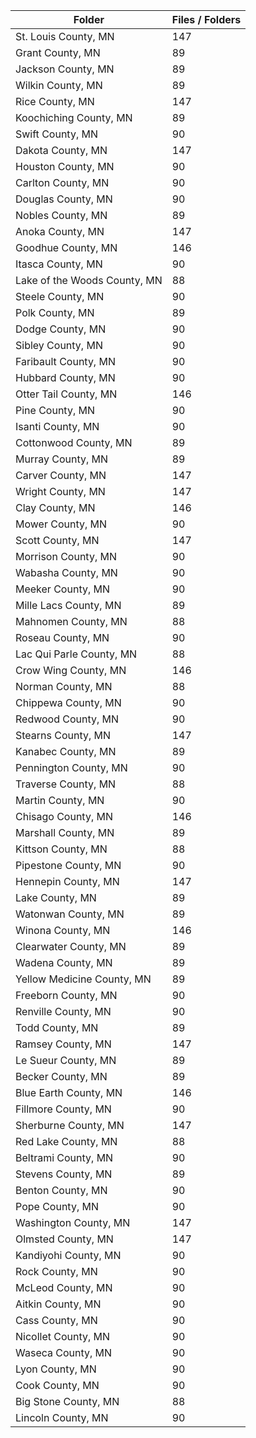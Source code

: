 | Folder                       |   Files / Folders |
|------------------------------|-------------------|
| St. Louis County, MN         |               147 |
| Grant County, MN             |                89 |
| Jackson County, MN           |                89 |
| Wilkin County, MN            |                89 |
| Rice County, MN              |               147 |
| Koochiching County, MN       |                89 |
| Swift County, MN             |                90 |
| Dakota County, MN            |               147 |
| Houston County, MN           |                90 |
| Carlton County, MN           |                90 |
| Douglas County, MN           |                90 |
| Nobles County, MN            |                89 |
| Anoka County, MN             |               147 |
| Goodhue County, MN           |               146 |
| Itasca County, MN            |                90 |
| Lake of the Woods County, MN |                88 |
| Steele County, MN            |                90 |
| Polk County, MN              |                89 |
| Dodge County, MN             |                90 |
| Sibley County, MN            |                90 |
| Faribault County, MN         |                90 |
| Hubbard County, MN           |                90 |
| Otter Tail County, MN        |               146 |
| Pine County, MN              |                90 |
| Isanti County, MN            |                90 |
| Cottonwood County, MN        |                89 |
| Murray County, MN            |                89 |
| Carver County, MN            |               147 |
| Wright County, MN            |               147 |
| Clay County, MN              |               146 |
| Mower County, MN             |                90 |
| Scott County, MN             |               147 |
| Morrison County, MN          |                90 |
| Wabasha County, MN           |                90 |
| Meeker County, MN            |                90 |
| Mille Lacs County, MN        |                89 |
| Mahnomen County, MN          |                88 |
| Roseau County, MN            |                90 |
| Lac Qui Parle County, MN     |                88 |
| Crow Wing County, MN         |               146 |
| Norman County, MN            |                88 |
| Chippewa County, MN          |                90 |
| Redwood County, MN           |                90 |
| Stearns County, MN           |               147 |
| Kanabec County, MN           |                89 |
| Pennington County, MN        |                90 |
| Traverse County, MN          |                88 |
| Martin County, MN            |                90 |
| Chisago County, MN           |               146 |
| Marshall County, MN          |                89 |
| Kittson County, MN           |                88 |
| Pipestone County, MN         |                90 |
| Hennepin County, MN          |               147 |
| Lake County, MN              |                89 |
| Watonwan County, MN          |                89 |
| Winona County, MN            |               146 |
| Clearwater County, MN        |                89 |
| Wadena County, MN            |                89 |
| Yellow Medicine County, MN   |                89 |
| Freeborn County, MN          |                90 |
| Renville County, MN          |                90 |
| Todd County, MN              |                89 |
| Ramsey County, MN            |               147 |
| Le Sueur County, MN          |                89 |
| Becker County, MN            |                89 |
| Blue Earth County, MN        |               146 |
| Fillmore County, MN          |                90 |
| Sherburne County, MN         |               147 |
| Red Lake County, MN          |                88 |
| Beltrami County, MN          |                90 |
| Stevens County, MN           |                89 |
| Benton County, MN            |                90 |
| Pope County, MN              |                90 |
| Washington County, MN        |               147 |
| Olmsted County, MN           |               147 |
| Kandiyohi County, MN         |                90 |
| Rock County, MN              |                90 |
| McLeod County, MN            |                90 |
| Aitkin County, MN            |                90 |
| Cass County, MN              |                90 |
| Nicollet County, MN          |                90 |
| Waseca County, MN            |                90 |
| Lyon County, MN              |                90 |
| Cook County, MN              |                90 |
| Big Stone County, MN         |                88 |
| Lincoln County, MN           |                90 |